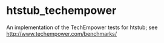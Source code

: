 htstub_techempower
==================

An implementation of the TechEmpower tests for htstub; see http://www.techempower.com/benchmarks/
